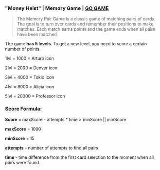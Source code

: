 ### "Money Heist" | Memory Game | [GO GAME](https://olexiydobroskok.github.io/MemoryPairGame/)


> The Memory Pair Game
> is a classic game of matching pairs of cards. The goal is to turn over cards and remember their positions to make matches. Each match earns points and the game ends when all pairs have been matched.


The game **has 5 levels**. To get a new level, you need to score a certain number of points.

1lvl = 1000 = Arturo icon

2lvl = 2000 = Denver icon

3lvl = 4000 = Tokio icon

4lvl = 8000 = Alicia icon

5lvl = 20000 = Professor icon

### Score Formula:

**Score** = maxScore - attempts * time > minScore || minScore

**maxScore** = 1000

**minScore** = 15

**attempts** - number of attempts to find all pairs.

**time** - time difference from the first card selection to the moment when all pairs were found.


